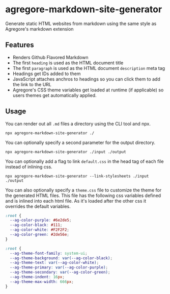 # agregore-markdown-site-generator

Generate static HTML websites from markdown using the same style as Agregore's markdown extension


## Features

- Renders Github Flavored Markdown
- The first `heading` is used as the HTML document title
- The first `paragraph` is used as the HTML document `description` meta tag
- Headings get IDs added to them
- JavaScript attaches anchros to headings so you can click them to add the link to the URL
- Agregore's CSS theme variables get loaded at runtime (if applicable) so users themes get automatically applied.

## Usage

You can render out all `.md` files a directory using the CLI tool and npx.

`npx agregore-markdown-site-generator ./`

You can optionally specify a second parameter for the output directory.

`npx agregore-markdown-site-generator ./input ./output`

You can optionally add a flag to link `default.css` in the head tag of each file instead of inlining css.

`npx agregore-markdown-site-generator --link-stylesheets ./input ./output`

You can also optionally specify a `theme.css` file to customize the theme for the generated HTML files.
This file has the following css variables defined and is inlined into each html file. 
As it's loaded after the other css it overrides the default variables.

```css
:root {
  --ag-color-purple: #6e2de5;
  --ag-color-black: #111;
  --ag-color-white: #F2F2F2;
  --ag-color-green: #2de56e;
}

:root {
  --ag-theme-font-family: system-ui;
  --ag-theme-background: var(--ag-color-black);
  --ag-theme-text: var(--ag-color-white);
  --ag-theme-primary: var(--ag-color-purple);
  --ag-theme-secondary: var(--ag-color-green);
  --ag-theme-indent: 16px;
  --ag-theme-max-width: 666px;
}
```
